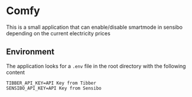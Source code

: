 # Comfy
This is a small application that can enable/disable smartmode in sensibo depending on the current electricity prices


## Environment
The application looks for a `.env` file in the root directory with the following content
```
TIBBER_API_KEY=API Key from Tibber
SENSIBO_API_KEY=API Key from Sensibo
```